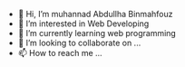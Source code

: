 - 👋 Hi, I’m muhannad Abdullha Binmahfouz
- 👀 I’m interested in Web Developing
- 🌱 I’m currently learning web programming
- 💞️ I’m looking to collaborate on ...
- 📫 How to reach me ...

<!---
mohh4nd/mohh4nd is a ✨ special ✨ repository because its `README.md` (this file) appears on your GitHub profile.
You can click the Preview link to take a look at your changes.
--->
